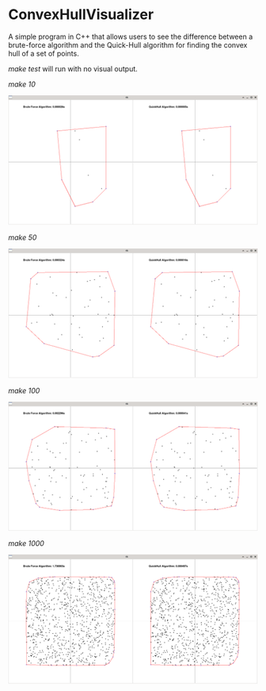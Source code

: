 # ConvexHullVisualizer
A simple program in C++ that allows users to see the difference between a brute-force algorithm and the Quick-Hull algorithm for finding the convex hull of a set of points.


*make test* will run with no visual output.


*make 10*

![image not found](https://github.com/EmmaTopolovec/ConvexHullVisualizer/blob/main/results/make10.png?raw=true)


*make 50*

![image not found](https://github.com/EmmaTopolovec/ConvexHullVisualizer/blob/main/results/make50.png?raw=true)


*make 100*

![image not found](https://github.com/EmmaTopolovec/ConvexHullVisualizer/blob/main/results/make100.png?raw=true)


*make 1000*

![image not found](https://github.com/EmmaTopolovec/ConvexHullVisualizer/blob/main/results/make1000.png?raw=true)
